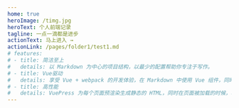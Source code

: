```yaml
---
home: true
heroImage: /timg.jpg
heroText: 个人前端记录
tagline: 一点一滴都是进步
actionText: 马上进入 →
actionLink: /pages/folder1/test1.md
# features:
# - title: 简洁至上
#   details: 以 Markdown 为中心的项目结构，以最少的配置帮助你专注于写作。
# - title: Vue驱动
#   details: 享受 Vue + webpack 的开发体验，在 Markdown 中使用 Vue 组件，同时可以使用 Vue 来开发自定义主题。
# - title: 高性能
#   details: VuePress 为每个页面预渲染生成静态的 HTML，同时在页面被加载的时候，将作为 SPA 运行。
---
```


<!-- <ClientOnly>
  <BottomData/>
</ClientOnly> -->